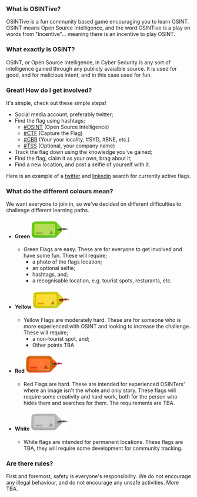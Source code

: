 ### What is OSINTive? 
OSINTive is a fun community based game encouraging you to learn OSINT.  OSINT means Open Source Intelligence, and the word OSINTive is a play on words from "Incentive"... meaning there is an incentive to play OSINT.

### What exactly is OSINT?
OSINT, or Open Source Intelligence, in Cyber Security is any sort of intelligence gained through any publicly avaialble source. It is used for good, and for malicious intent, and in this case used for fun. 

### Great! How do I get involved?
It's simple, check out these simple steps! 
- Social media account, preferably twitter;
- Find the flag using hashtags;
    - [#OSINT](https://twitter.com/search?q=%23OSINT&src=typeahead_click) (Open Source Intelligence)
    - [#CTF](https://twitter.com/search?q=%23CTF&src=typeahead_click) (Capture the Flag)
    - [#CBR](https://twitter.com/search?q=%23CBR&src=typeahead_click) (Your your locality, #SYD, #BNE, etc.)
    - [#TSS](https://twitter.com/search?q=%23TSS&src=typed_query&f=live) (Optional, your company name)
- Track the flag down using the knowledge you've gained;
- Find the flag, claim it as your own, brag about it;
- Find a new location, and post a selfie of yourself with it.

Here is an example of a [twitter](https://twitter.com/search?q=%23OSINT%20%23CBR%20%23CTF&src=typed_query&f=live) and [linkedin](https://www.linkedin.com/search/results/content/?keywords=%23osint%20%23cbr%20%23ctf&origin=SWITCH_SEARCH_VERTICAL) search for currently active flags.

### What do the different colours mean?
We want everyone to join in, so we've decided on different difficulties to challenge different learning paths.

- #### Green ![](greentag.png)
    - Green Flags are easy. These are for everyone to get involved and have some fun.  These will require;
        - a photo of the flags location;
        - an optional selfie;
        - hashtags, and;
        - a recognisable location, e.g. tourist spots, resturants, etc.

- #### Yellow ![](yellowishtag.png)
    - Yellow Flags are moderately hard. These are for someone who is more experienced with OSINT and looking to increase the challenge.  These will require;
        - a non-tourist spot, and;
        - Other points TBA

- #### Red ![](redtag.png)
    - Red Flags are hard.  These are intended for experienced OSINTers' where an image isn't the whole and only story.  These flags will require some creativity and hard work, both for the person who hides them and searches for them.  The requirements are TBA.

- #### White ![](whitetag.png)
    - White flags are intended for permanent locations.  These flags are TBA, they will require some development for community tracking.

### Are there rules?
First and foremost, safety is everyone's responsibility. We do not encourage any illegal behaviour, and do not encourage any unsafe activities. More TBA.

